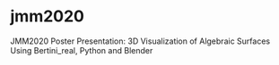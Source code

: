 # jmm2020
JMM2020 Poster Presentation: 3D Visualization of Algebraic Surfaces Using Bertini_real, Python and Blender
